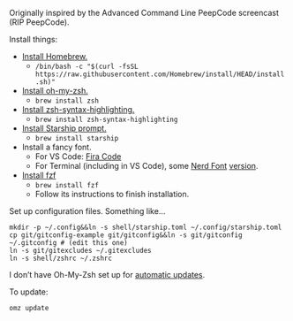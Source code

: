Originally inspired by the Advanced Command Line PeepCode screencast (RIP PeepCode).

Install things:

- [Install Homebrew.](https://brew.sh)
  - `/bin/bash -c "$(curl -fsSL https://raw.githubusercontent.com/Homebrew/install/HEAD/install.sh)"`
- [Install oh-my-zsh.](https://github.com/ohmyzsh/ohmyzsh/wiki/Installing-ZSH#how-to-install-zsh-on-many-platforms)
  - `brew install zsh`
- [Install zsh-syntax-highlighting.](https://github.com/zsh-users/zsh-syntax-highlighting/blob/master/INSTALL.md)
  - `brew install zsh-syntax-highlighting`
- [Install Starship prompt.](https://starship.rs/#quick-install)
  - `brew install starship`
- Install a fancy font.
  - For VS Code: [Fira Code](https://github.com/tonsky/FiraCode#download--install)
  - For Terminal (including in VS Code), some [Nerd Font](https://www.nerdfonts.com/font-downloads) [version](https://github.com/ryanoasis/nerd-fonts/tree/master/patched-fonts/FiraCode/Regular).
- [Install fzf](https://github.com/junegunn/fzf/#using-homebrew-or-linuxbrew)
  - `brew install fzf`
  - Follow its instructions to finish installation.

Set up configuration files. Something like…

```shell
mkdir -p ~/.config&&ln -s shell/starship.toml ~/.config/starship.toml
cp git/gitconfig-example git/gitconfig&&ln -s git/gitconfig ~/.gitconfig # (edit this one)
ln -s git/gitexcludes ~/.gitexcludes
ln -s shell/zshrc ~/.zshrc
```

I don’t have Oh-My-Zsh set up for [automatic updates](https://github.com/ohmyzsh/ohmyzsh/wiki/Settings#disable_auto_update).

To update:

```shell
omz update
```
